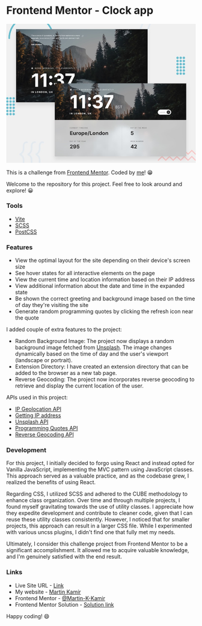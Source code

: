 # Frontend Mentor - Clock app

![preview of the site](preview.jpg)

This is a challenge from [Frontend Mentor](https://www.frontendmentor.io/). Coded by [me](https://www.frontendmentor.io/profile/Martin-K-Kamir)! 😁

Welcome to the repository for this project. Feel free to look around and explore! 😀

### Tools

- [Vite](https://vitejs.dev/)
- [SCSS](https://sass-lang.com/)
- [PostCSS](https://postcss.org/)

### Features
- View the optimal layout for the site depending on their device's screen size
- See hover states for all interactive elements on the page
- View the current time and location information based on their IP address
- View additional information about the date and time in the expanded state
- Be shown the correct greeting and background image based on the time of day they're visiting the site
- Generate random programming quotes by clicking the refresh icon near the quote

I added couple of extra features to the project:
- Random Background Image: The project now displays a random background image fetched from [Unsplash](https://unsplash.com/). The image changes dynamically based on the time of day and the user's viewport (landscape or portrait).
- Extension Directory: I have created an extension directory that can be added to the browser as a new tab page.
- Reverse Geocoding: The project now incorporates reverse geocoding to retrieve and display the current location of the user.

APIs used in this project:
- [IP Geolocation API](https://ipgeolocation.io/)
- [Getting IP address](https://www.ipify.org/)
- [Unsplash API](https://unsplash.com/developers)
- [Programming Quotes API](https://github.com/lukePeavey/quotable)
- [Reverse Geocoding API](https://www.geoapify.com/)


### Development
For this project, I initially decided to forgo using React and instead opted for Vanilla JavaScript, implementing the MVC pattern using JavaScript classes. This approach served as a valuable practice, and as the codebase grew, I realized the benefits of using React.

Regarding CSS, I utilized SCSS and adhered to the CUBE methodology to enhance class organization. Over time and through multiple projects, I found myself gravitating towards the use of utility classes. I appreciate how they expedite development and contribute to cleaner code, given that I can reuse these utility classes consistently. However, I noticed that for smaller projects, this approach can result in a larger CSS file. While I experimented with various uncss plugins, I didn't find one that fully met my needs.

Ultimately, I consider this challenge project from Frontend Mentor to be a significant accomplishment. It allowed me to acquire valuable knowledge, and I'm genuinely satisfied with the end result.
### Links

- Live Site URL - [Link](https://clockapp-martinkamir.netlify.app)
- My website - [Martin Kamír](https://martinkamir.com/)
- Frontend Mentor - [@Martin-K-Kamir](https://www.frontendmentor.io/profile/Martin-K-Kamir)
- Frontend Mentor Solution - [Solution link](https://www.frontendmentor.io/solutions/clock-app-js-scss-vite-hd_4O-8B-s)

Happy coding! 😄
